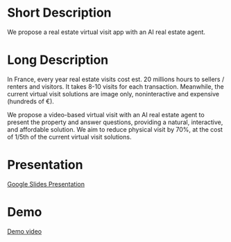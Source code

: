 # Short Description
We propose a real estate virtual visit app with an AI real estate agent.

# Long Description
In France, every year real estate visits cost est. 20 millions hours to sellers / renters and visitors. 
It takes 8-10 visits for each transaction. Meanwhile, the current virtual visit solutions are image only, noninteractive and expensive (hundreds of €).  

We propose a video-based virtual visit with an AI real estate agent to present the property and answer questions, providing a natural, interactive, and affordable solution. 
We aim to reduce physical visit by 70%, at the cost of 1/5th of the current virtual visit solutions.

# Presentation
[Google Slides Presentation](https://docs.google.com/presentation/d/1swGu0L1i43S4k53mwIBRJWb2yOD22bKvmDuUPg5wZIA/edit?usp=sharing)
# Demo
[Demo video](https://www.loom.com/share/d7576521d1914152a6e24675c3f09df8?sid=b09f4972-ea94-4193-9cc0-96c88d199b73)



